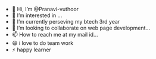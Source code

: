- 👋 Hi, I’m @Pranavi-vuthoor
- 👀 I’m interested in ...
- 🌱 I’m currently perseving my btech 3rd year 
- 💞️ I’m looking to collaborate on web page development...
- 📫 How to reach me at my mail id...
- 😄 i love to do team work 
- ⚡ happy learner 

<!---
Pranavi-vuthoor/Pranavi-vuthoor is a ✨ special ✨ repository because its `README.md` (this file) appears on your GitHub profile.
You can click the Preview link to take a look at your changes.
--->
